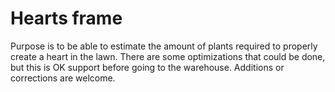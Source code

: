 # Hearts frame

Purpose is to be able to estimate the amount of plants required to properly create a 
heart in the lawn. There are some optimizations that could be done, but this is OK 
support before going to the warehouse. Additions or corrections are welcome.